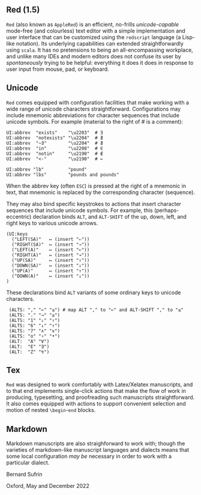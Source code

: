

Red (1.5)
---

`Red` (also known as `AppleRed`) is an efficient, no-frills
*unicode-capable* mode-free (and colourless) text editor with a
simple implementation and user interface that can be customized
using the `redscript` language (a Lisp-like notation).  Its underlying
capabilities can extended straightforwardly using `scala`.  It has
no pretensions to being an all-encompassing workplace, and unlike
many IDEs and modern editors does not confuse its user by *spontaneously*
trying to be helpful: everything it does it does in response to
user input from mouse, pad, or keyboard.

Unicode
-------

`Red` comes equipped with configuration facilities that make working with a
wide range of unicode characters straightforward.  Configurations may
include mnemonic abbreviations for character sequences that include unicode
symbols. For example (material to the right of # is a comment):

    UI:abbrev  "exists"    "\u2203"  # ∃
    UI:abbrev  "notexists" "\u2204"  # ∄
    UI:abbrev  "~∃"        "\u2204"  # ∄
    UI:abbrev  "in"        "\u2208"  # ∈
    UI:abbrev  "notin"     "\u2190"  # ∉
    UI:abbrev  "<-"        "\u2190"  # ←
 
    UI:abbrev "lb"         "pound"
    UI:abbrev "lbs"        "pounds and pounds"

When the abbrev key (often `ESC`) is pressed at the right of a
mnemonic in text, that mnemonic is replaced by the corresponding
character (sequence).

They may also bind specific keystrokes to actions that insert
character sequences that include unicode symbols. For example,
this (perhaps-eccentric) declaration binds `ALT`, and `ALT-SHIFT`
of the up, down, left, and right keys to various unicode arrows.

    (UI:keys
      ("LEFT(SA)"   ↦ (insert "⇐"))
      ("RIGHT(SA)"  ↦ (insert "⇒"))
      ("LEFT(A)"    ↦ (insert "←"))
      ("RIGHT(A)"   ↦ (insert "→"))
      ("UP(SA)"     ↦ (insert "⇑"))
      ("DOWN(SA)"   ↦ (insert "⇓"))
      ("UP(A)"      ↦ (insert "↑"))
      ("DOWN(A)"    ↦ (insert "↓"))
    )

These declarations bind `ALT` variants of some ordinary keys
to unicode characters.

     (ALTS: "," "←" "≤") # map ALT "," to "←" and ALT-SHIFT "," to "≤"
     (ALTS: "." "→" "≥")
     (ALTS: "1" "⇓" "⇑")
     (ALTS: "6" "↓" "↑")
     (ALTS: "7" "∧" "∨")
     (ALTS: "o" "∘" "•")
     (ALT:  "A" "∀")
     (ALT:  "E" "∃")
     (ALT:  "Z" "↯")

Tex
---

`Red` was designed to work comfortably with Latex/Xelatex manuscripts,
and to that end implements single-click actions that make the flow
of work in producing, typesetting, and proofreading such manuscripts
straightforward.
It also comes equipped with actions to support convenient selection and
motion of nested `\begin`-`end` blocks.

Markdown
--------

Markdown manuscripts are also straighforward to work with; though
the varieties of markdown-like manuscript languages and dialects
means that some local configuration *may be* necessary in order to
work with a particular dialect.


Bernard Sufrin

Oxford, May and December 2022